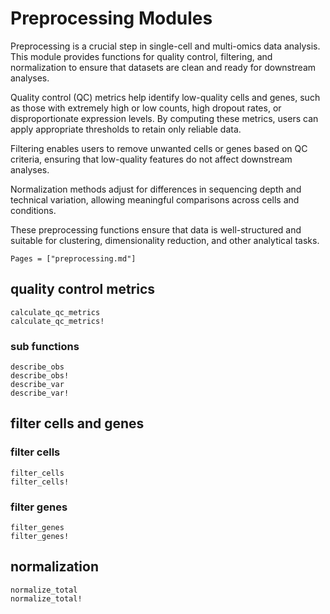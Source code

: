 # Preprocessing Modules

Preprocessing is a crucial step in single-cell and multi-omics data analysis. This module provides functions for quality control, filtering, and normalization to ensure that datasets are clean and ready for downstream analyses.

Quality control (QC) metrics help identify low-quality cells and genes, such as those with extremely high or low counts, high dropout rates, or disproportionate expression levels. By computing these metrics, users can apply appropriate thresholds to retain only reliable data.

Filtering enables users to remove unwanted cells or genes based on QC criteria, ensuring that low-quality features do not affect downstream analyses.

Normalization methods adjust for differences in sequencing depth and technical variation, allowing meaningful comparisons across cells and conditions.

These preprocessing functions ensure that data is well-structured and suitable for clustering, dimensionality reduction, and other analytical tasks.

```@index
Pages = ["preprocessing.md"]
```

## quality control metrics

```@docs
calculate_qc_metrics
calculate_qc_metrics!
```

### sub functions

```@docs
describe_obs
describe_obs!
describe_var
describe_var!
```

## filter cells and genes

### filter cells

```@docs
filter_cells
filter_cells!
```

### filter genes

```@docs
filter_genes
filter_genes!
```

## normalization

```@docs
normalize_total
normalize_total!
```
